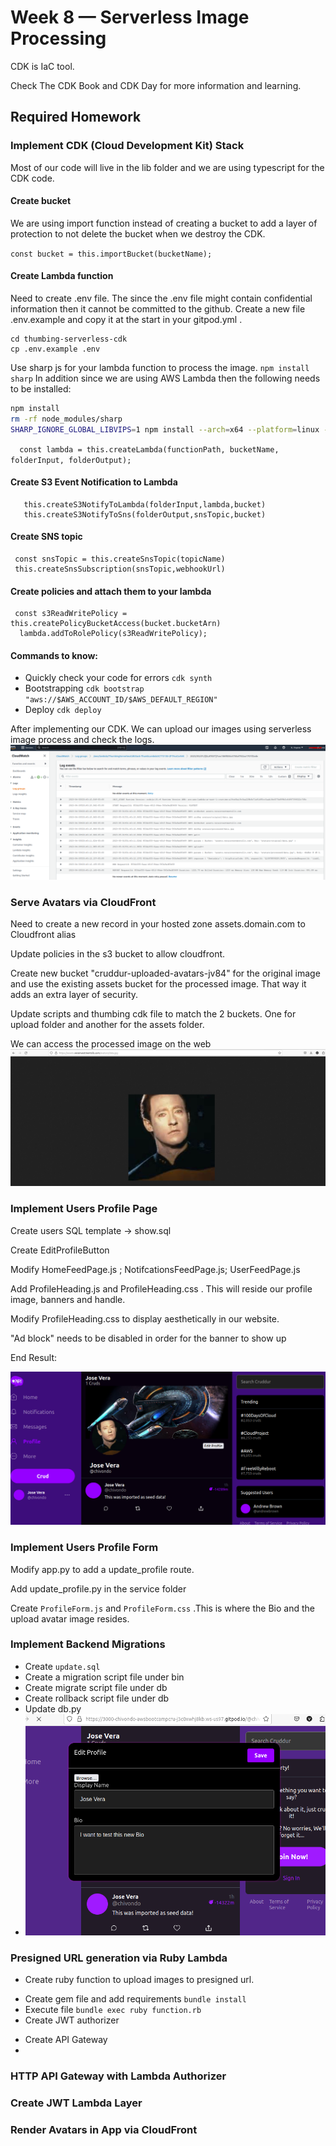 # Week 8 — Serverless Image Processing

CDK is IaC tool. 

Check The CDK Book and CDK Day for more information and learning.

## Required Homework

### Implement CDK (Cloud Development Kit) Stack

Most of our code will live in the lib folder and we are using typescript for the CDK code.

#### Create bucket

We are using import function instead of creating a bucket to add a layer of protection to not delete the bucket when we destroy the CDK.

`const bucket = this.importBucket(bucketName);`

#### Create Lambda function

Need to create .env file. The since the .env file might contain confidential information then it cannot be committed to the github. Create a new file .env.example and copy it at the start in your gitpod.yml .

```
cd thumbing-serverless-cdk
cp .env.example .env
```
Use sharp js for your lambda function to process the image.  `npm install sharp`
In addition since we are using AWS Lambda then the following needs to be installed:
``` sh
npm install
rm -rf node_modules/sharp
SHARP_IGNORE_GLOBAL_LIBVIPS=1 npm install --arch=x64 --platform=linux --libc=glibc sharp
```
`  const lambda = this.createLambda(functionPath, bucketName, folderInput, folderOutput);`

#### Create S3 Event Notification to Lambda

```
   this.createS3NotifyToLambda(folderInput,lambda,bucket)
   this.createS3NotifyToSns(folderOutput,snsTopic,bucket)
```    

#### Create SNS topic

```
 const snsTopic = this.createSnsTopic(topicName)
 this.createSnsSubscription(snsTopic,webhookUrl)
```

#### Create policies and attach them to your lambda

```
 const s3ReadWritePolicy = this.createPolicyBucketAccess(bucket.bucketArn)
  lambda.addToRolePolicy(s3ReadWritePolicy);
```


#### Commands to know: 
* Quickly check your code for errors `cdk synth`
* Bootstrapping `cdk bootstrap "aws://$AWS_ACCOUNT_ID/$AWS_DEFAULT_REGION"`
* Deploy `cdk deploy`

After implementing our CDK. We can upload our images using serverless image process and check the logs.
![dataprocessing](assets/dataprocessing.png)


### Serve Avatars via CloudFront

Need to create a new record in your hosted zone assets.domain.com to Cloudfront alias

Update policies in the s3 bucket to allow cloudfront.

Create new bucket "cruddur-uploaded-avatars-jv84" for the original image and use the existing assets bucket for the processed image. That way it adds an extra layer of security. 

Update scripts and thumbing cdk file to match the 2 buckets. One for upload folder and another for the assets folder.


We can access the processed image on the web
![cloudfrontimage](assets/cloudfrontimage.png)

### Implement Users Profile Page

Create users SQL template -> show.sql

Create EditProfileButton

Modify HomeFeedPage.js ; NotifcationsFeedPage.js; UserFeedPage.js

Add ProfileHeading.js and ProfileHeading.css  . This will reside our profile image, banners and handle. 

Modify ProfileHeading.css to display aesthetically in our website.

"Ad block" needs to be disabled in order for the banner to show up

End Result:

![Implementusersprofile](assets/userprofile.png)


### Implement Users Profile Form
Modify app.py to add a update_profile route.

Add update_profile.py in the service folder

Create `ProfileForm.js` and `ProfileForm.css`  .This is where the Bio and the upload avatar image resides.


### Implement Backend Migrations
* Create `update.sql`
* Create a migration script file under bin
* Create migrate script file under db
* Create rollback script file under db
* Update db.py
* ![ProfileForm](assets/profileform.png)

### Presigned URL generation via Ruby Lambda
* Create ruby function to upload images to presigned url.
- Create gem file and add requirements `bundle install`
- Execute file `bundle exec ruby function.rb`
- Create JWT authorizer
* Create API Gateway
* 
### HTTP API Gateway with Lambda Authorizer

### Create JWT Lambda Layer

### Render Avatars in App via CloudFront
